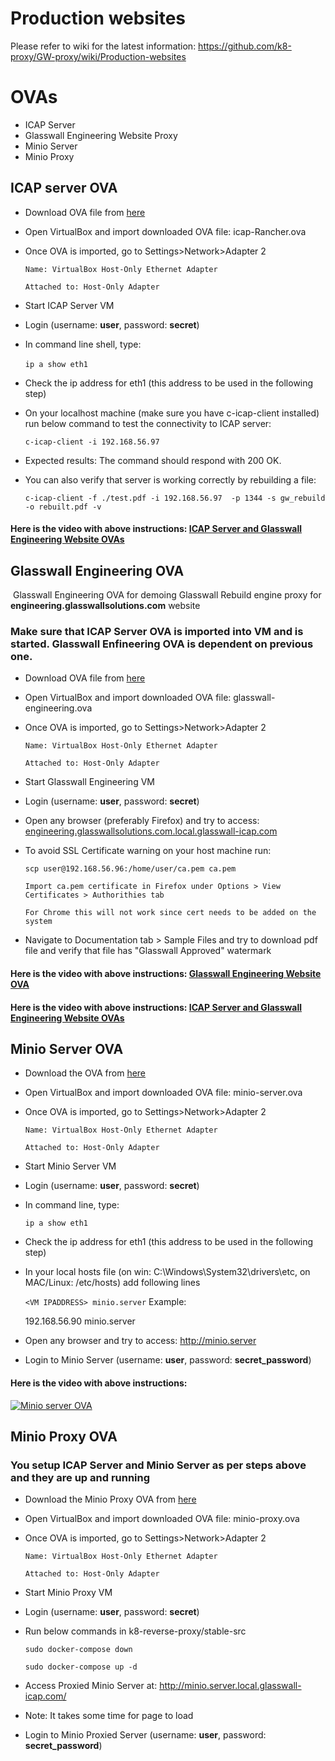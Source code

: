 # Production websites 

Please refer to wiki for the latest information: https://github.com/k8-proxy/GW-proxy/wiki/Production-websites


# OVAs

- ICAP Server
- Glasswall Engineering Website Proxy
- Minio Server 
- Minio Proxy 


## ICAP server OVA

- Download OVA file from [here](https://glasswall-sow-ova.s3.eu-west-1.amazonaws.com/vms/ICAP-Server/ICAP-Rancher.ova?X-Amz-Algorithm=AWS4-HMAC-SHA256&X-Amz-Credential=AKIA3NUU5XSYVTP3BV6R%2F20201123%2Feu-west-1%2Fs3%2Faws4_request&X-Amz-Date=20201123T102934Z&X-Amz-Expires=604800&X-Amz-SignedHeaders=host&X-Amz-Signature=cb80de0b9739a122ac0f270fdbed6b1ffdc81dd6e538a4cbc97780b127949cde)

- Open VirtualBox and import downloaded OVA file: icap-Rancher.ova

- Once OVA is imported, go to Settings>Network>Adapter 2 
 
  `Name: VirtualBox Host-Only Ethernet Adapter`

  `Attached to: Host-Only Adapter`

- Start ICAP Server VM

- Login (username: **user**, password: **secret**)

- In command line shell, type:
  
  `ip a show eth1`
​
- Check the ip address for eth1 (this address to be used in the following step)

- On your localhost machine (make sure you have c-icap-client installed) run below command to test the connectivity to ICAP server:

  `c-icap-client -i 192.168.56.97`

- Expected results: The command should respond with 200 OK.

- You can also verify that server is working correctly by rebuilding a file:

  `c-icap-client -f ./test.pdf -i 192.168.56.97  -p 1344 -s gw_rebuild -o rebuilt.pdf -v`

#### Here is the video with above instructions: [ICAP Server and Glasswall Engineering Website OVAs](https://www.loom.com/share/08068432eebd48cba0e7ffe4480bfb4f)



## Glasswall Engineering OVA
​
Glasswall Engineering OVA for demoing Glasswall Rebuild engine proxy for **engineering.glasswallsolutions.com** website

### Make sure that ICAP Server OVA is imported into VM and is started. Glasswall Enfineering OVA is dependent on previous one.
- Download OVA file from [here](https://glasswall-sow-ova.s3.eu-west-1.amazonaws.com/vms/Engineering-website/glasswall-engineering.ova?X-Amz-Algorithm=AWS4-HMAC-SHA256&X-Amz-Credential=AKIA3NUU5XSYVTP3BV6R/20201123/eu-west-1/s3/aws4_request&X-Amz-Date=20201123T103128Z&X-Amz-Expires=604800&X-Amz-SignedHeaders=host&X-Amz-Signature=81014796a8554b5847e4d844530e578b4782ea7f10859113c5b1bd03d984322e)

- Open VirtualBox and import downloaded OVA file: glasswall-engineering.ova

- Once OVA is imported, go to Settings>Network>Adapter 2 
 
  `Name: VirtualBox Host-Only Ethernet Adapter`

  `Attached to: Host-Only Adapter`

- Start Glasswall Engineering VM
​
- Login (username: **user**, password: **secret**)
​​​
- Open any browser (preferably Firefox) and try to access: [engineering.glasswallsolutions.com.local.glasswall-icap.com](https://engineering.glasswallsolutions.com.local.glasswall-icap.com)
  
- To avoid SSL Certificate warning on your host machine run:

  `scp user@192.168.56.96:/home/user/ca.pem ca.pem`

  `Import ca.pem certificate in Firefox under Options > View Certificates > Authorithies tab`
  
  `For Chrome this will not work since cert needs to be added on the system`
  
- Navigate to Documentation tab > Sample Files and try to download pdf file and verify that file has "Glasswall Approved" watermark

#### Here is the video with above instructions: [Glasswall Engineering Website OVA](https://youtu.be/vXrL_LYcamo)
#### Here is the video with above instructions: [ICAP Server and Glasswall Engineering Website OVAs](https://www.loom.com/share/08068432eebd48cba0e7ffe4480bfb4f)


## Minio Server OVA

- Download the OVA from [here](https://glasswall-sow-ova.s3.eu-west-1.amazonaws.com/vms/Minio-Server/minio_server.ova?X-Amz-Algorithm=AWS4-HMAC-SHA256&X-Amz-Credential=AKIA3NUU5XSYVTP3BV6R/20201123/eu-west-1/s3/aws4_request&X-Amz-Date=20201123T103211Z&X-Amz-Expires=604800&X-Amz-SignedHeaders=host&X-Amz-Signature=fedd4e3498ba4c993064666debca7ccdedfc5860b8031298c8aa93076d08a2b1)

- Open VirtualBox and import downloaded OVA file: minio-server.ova

- Once OVA is imported, go to Settings>Network>Adapter 2
    
  `Name: VirtualBox Host-Only Ethernet Adapter`

  `Attached to: Host-Only Adapter`

- Start Minio Server VM

- Login (username: **user**, password: **secret**)

- In command line, type:
  
  `ip a show eth1`

- Check the ip address for eth1 (this address to be used in the following step)

- In your local hosts file (on win: C:\Windows\System32\drivers\etc, on MAC/Linux: /etc/hosts) add following lines

  `<VM IPADDRESS> minio.server`
Example:

    192.168.56.90 minio.server

- Open any browser and try to access: http://minio.server

- Login to Minio Server (username: **user**, password: **secret_password**)

#### Here is the video with above instructions:

[![Minio server OVA](https://img.youtube.com/vi/itMyB8-HTMk/0.jpg)](https://www.youtube.com/watch?v=itMyB8-HTMk)


## Minio Proxy OVA

### You setup ICAP Server and Minio Server as per steps above and they are up and running

- Download the Minio Proxy OVA from [here](https://glasswall-sow-ova.s3.eu-west-1.amazonaws.com/vms/Minio-Server/minio_proxy.ova?X-Amz-Algorithm=AWS4-HMAC-SHA256&X-Amz-Credential=AKIA3NUU5XSYVTP3BV6R%2F20201124%2Feu-west-1%2Fs3%2Faws4_request&X-Amz-Date=20201124T130247Z&X-Amz-Expires=604800&X-Amz-SignedHeaders=host&X-Amz-Signature=2a2befdb7020452c030f7f29650f1dc65f66b5ab510129222244cfa9e4d06d94)

- Open VirtualBox and import downloaded OVA file: minio-proxy.ova

- Once OVA is imported, go to Settings>Network>Adapter 2
    
  `Name: VirtualBox Host-Only Ethernet Adapter`

  `Attached to: Host-Only Adapter`

- Start Minio Proxy VM

- Login (username: **user**, password: **secret**)

- Run below commands in k8-reverse-proxy/stable-src

  `sudo docker-compose down`

  `sudo docker-compose up -d`

- Access Proxied Minio Server at: http://minio.server.local.glasswall-icap.com/

- Note: It takes some time for page to load

- Login to Minio Proxied Server (username: **user**, password: **secret_password**)

